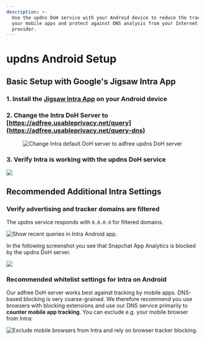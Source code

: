 ```yaml
---
description: >-
  Use the updns DoH service with your Android device to reduce the tracking of
  your mobile apps and protect against DNS analysis from your Internet service
  provider.
---
```


# updns Android Setup

## Basic Setup with Google's Jigsaw Intra App

### 1. Install the [Jigsaw Intra App](https://play.google.com/store/apps/details?id=app.intra) on your Android device

### 2. Change the Intra DoH Server to [https://adfree.usableprivacy.net/query](https://adfree.usableprivacy.net/query-dns)

<div align="center">

<img src="../../.gitbook/assets/01_intra_server_config.png" alt="Change Intra default DoH server to adfree updns DoH server">

</div>

### 3. Verify Intra is working with the updns DoH service

![](../../.gitbook/assets/02\_intra\_working.png)

## Recommended Additional Intra Settings

### **Verify advertising and tracker domains are filtered**

The updns service responds with `0.0.0.0` for filtered domains.

![Show recent queries in Intra Android app.](../../.gitbook/assets/03\_recent\_queries.png)

In the following screenshot you see that Snapchat App Analytics is blocked by the updns DoH server.

![](../../.gitbook/assets/04\_blocked\_query.png)

### Recommended whitelist settings for Intra on Android

Our adfree DoH server works best against tracking by mobile apps. DNS-based blocking is very coarse-grained. We therefore recommend you use browsers with blocking extensions and use our DNS service primarily to **counter mobile app tracking**. You can exclude e.g. your mobile browser from Intra:



![Exclude mobile browsers from Intra and rely on browser tracker blocking.](../../.gitbook/assets/05\_exclude\_apps.png)

